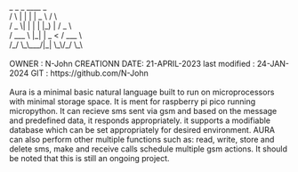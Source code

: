 <section>
    _   _   _ ____      _    <br>
   / \ | | | |  _ \    / \<br>
  / _ \| | | | |_) |  / _ \<br>
 / ___ \ |_| |  _ <  / ___ \<br>
/_/   \_\___/|_| \_\/_/   \_\<br>
</section>
     
<br>
<section>
OWNER : N-John
CREATIONN DATE: 21-APRIL-2023
last modified : 24-JAN-2024
GIT : https://github.com/N-John
</section>
<br>
<section>
Aura is a minimal basic natural language built to run on microprocessors 
with minimal storage space. It is ment for raspberry pi pico running micropython.
It can recieve sms sent via gsm and based on the message and predefined data, it responds appropriately.
it supports a modifiable database which can be set appropriately for desired environment.
AURA can also perform other multiple functions such as: read, write, store and delete sms, make and receive
calls schedule multiple gsm actions. It should be noted that this is still an ongoing project.
</section>
